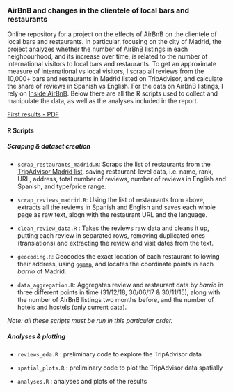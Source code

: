 ### AirBnB and changes in the clientele of local bars and restaurants

Online repository for a project on the effects of AirBnB on the clientele of local bars and restaurants.
In particular, focusing on the city of Madrid, the project analyzes whether the number of AirBnB listings in each neighbourhood, and its increase over time, is related to the number of international visitors to local bars and restaurants.
To get an approximate measure of international vs local visitors, I scrap all reviews from the 10,000+ bars and restaurants in Madrid listed on TripAdvisor, and calculate the share of reviews in Spanish vs English.
For the data on AirBnB listings, I rely on [Inside AirBnB](http://insideairbnb.com).
Below there are all the R scripts used to collect and manipulate the data, as well as the analyses included in the report.

[First results - PDF](./writing/report.pdf)

#### R Scripts

##### Scraping & dataset creation

* `scrap_restaurants_madrid.R`: Scraps the list of restaurants from the [TripAdvisor Madrid list](https://tripadvisor.com/Restaurants-g187514-Madrid.html), saving restaurant-level data, i.e. name, rank, URL, address, total number of reviews, number of reviews in English and Spanish, and type/price range.

* `scrap_reviews_madrid.R`: Using the list of restaurants from above, extracts all the reviews in Spanish and English and saves each whole page as raw text, alogn with the restaurant URL and the language.

* `clean_review_data.R` : Takes the reviews raw data and cleans it up, putting each review in separated rows, removing duplicated ones (translations) and extracting the review and visit dates from the text.

* `geocoding.R`: Geocodes the exact location of each restaurant following their address, using [`ggmap`](https://github.com/dkahle/ggmap), and locates the coordinate points in each *barrio* of Madrid.

* `data_aggregation.R`: Aggregates review and restaurant data by *barrio* in three different points in time (31/12/18, 30/06/17 & 30/11/15), along with the number of AirBnB listings two months before, and the number of hotels and hostels (only current data).

*Note: all these scripts must be run in this particular order.*

##### Analyses & plotting

* `reviews_eda.R` : preliminary code to explore the TripAdvisor data

* `spatial_plots.R` : preliminary code to plot the TripAdvisor data spatially

* `analyses.R` : analyses and plots of the results
